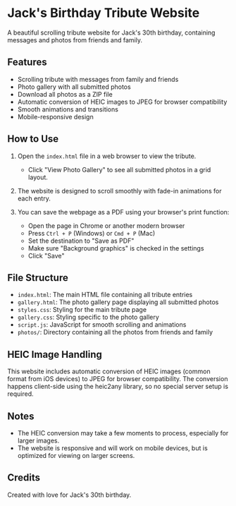 # Jack's Birthday Tribute Website

A beautiful scrolling tribute website for Jack's 30th birthday, containing messages and photos from friends and family.

## Features

- Scrolling tribute with messages from family and friends
- Photo gallery with all submitted photos
- Download all photos as a ZIP file
- Automatic conversion of HEIC images to JPEG for browser compatibility
- Smooth animations and transitions
- Mobile-responsive design

## How to Use

1. Open the `index.html` file in a web browser to view the tribute.
   - Click "View Photo Gallery" to see all submitted photos in a grid layout.

2. The website is designed to scroll smoothly with fade-in animations for each entry.

3. You can save the webpage as a PDF using your browser's print function:
   - Open the page in Chrome or another modern browser
   - Press `Ctrl + P` (Windows) or `Cmd + P` (Mac)
   - Set the destination to "Save as PDF"
   - Make sure "Background graphics" is checked in the settings
   - Click "Save"

## File Structure

- `index.html`: The main HTML file containing all tribute entries
- `gallery.html`: The photo gallery page displaying all submitted photos
- `styles.css`: Styling for the main tribute page
- `gallery.css`: Styling specific to the photo gallery
- `script.js`: JavaScript for smooth scrolling and animations
- `photos/`: Directory containing all the photos from friends and family

## HEIC Image Handling

This website includes automatic conversion of HEIC images (common format from iOS devices) to JPEG for browser compatibility. The conversion happens client-side using the heic2any library, so no special server setup is required.

## Notes

- The HEIC conversion may take a few moments to process, especially for larger images.
- The website is responsive and will work on mobile devices, but is optimized for viewing on larger screens.

## Credits

Created with love for Jack's 30th birthday. 